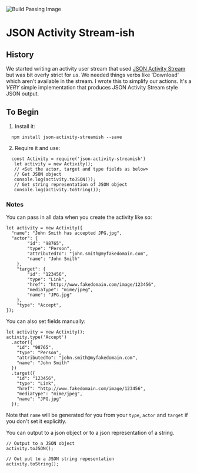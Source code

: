![Build Passing Image](https://travis-ci.org/slooker/json-activity-streamish.svg?branch=master)

# JSON Activity Stream-ish

## History ##

We started writing an activity user stream that used [JSON Activity Stream](http://activitystrea.ms) but was  bit overly strict for us.  We needed things verbs like 'Download' which aren't available in the stream.  I wrote this to simplify our actions.  It's a *VERY* simple implementation that produces JSON Activity Stream style JSON output.

## To Begin ##

1.  Install it:
```
  npm install json-activity-streamish --save
```

2.  Require it and use:
```
  const Activity = require('json-activity-streamish')
   let activity = new Activity();
   // <Set the actor, target and type fields as below>
   // Get JSON object
   console.log(activity.toJSON());
   // Get string representation of JSON object
   console.log(activity.toString());
```

### Notes ###
You can pass in all data when you create the activity like so:

```
let activity = new Activity({
  "name": "John Smith has accepted JPG.jpg",
  "actor": {
		"id": "98765",
		"type": "Person",
		"attributedTo": "john.smith@myfakedomain.com",
		"name": "John Smith"
	},
	"target": {
		"id": "123456",
		"type": "Link",
		"href": "http://www.fakedomain.com/image/123456",
		"mediaType": "mime/jpeg",
		"name": "JPG.jpg"
	},
	"type": "Accept",  
});
```

You can also set fields manually:

```
let activity = new Activity();
activity.type('Accept')
  .actor({
    "id": "98765",
    "type": "Person",
    "attributedTo": "john.smith@myfakedomain.com",
    "name": "John Smith"
  })
  .target({
    "id": "123456",
    "type": "Link",
    "href": "http://www.fakedomain.com/image/123456",
    "mediaType": "mime/jpeg",
    "name": "JPG.jpg"
  });
```

Note that `name` will be generated for you from your `type`, `actor` and `target` if you don't set it explicitly.

You can output to a json object or to a json representation of a string.

```
// Output to a JSON object
activity.toJSON();

// Out put to a JSON string repesentation
activity.toString();
```
